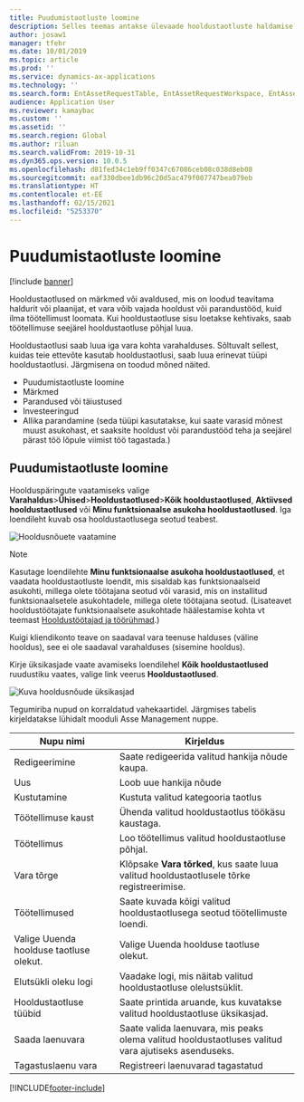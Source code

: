 ```yaml
---
title: Puudumistaotluste loomine
description: Selles teemas antakse ülevaade hooldustaotluste haldamise kohta varahalduses.
author: josaw1
manager: tfehr
ms.date: 10/01/2019
ms.topic: article
ms.prod: ''
ms.service: dynamics-ax-applications
ms.technology: ''
ms.search.form: EntAssetRequestTable, EntAssetRequestWorkspace, EntAssetRequestActivePart, EntAssetRequestWorkOrderActive, EntAssetRequestType, EntAssetRequestTableCreateWO, EntAssetRequestTableLookup, EntAssetRequestTableActivePart, EntAssetMobileRequestDetails
audience: Application User
ms.reviewer: kamaybac
ms.custom: ''
ms.assetid: ''
ms.search.region: Global
ms.author: riluan
ms.search.validFrom: 2019-10-31
ms.dyn365.ops.version: 10.0.5
ms.openlocfilehash: d81fed34c1eb9ff0347c67086ceb08c038d8eb08
ms.sourcegitcommit: eaf330dbee1db96c20d5ac479f007747bea079eb
ms.translationtype: HT
ms.contentlocale: et-EE
ms.lasthandoff: 02/15/2021
ms.locfileid: "5253370"
---
```

# <a name="maintenance-requests"></a>Puudumistaotluste loomine

[!include [banner](../../includes/banner.md)]

 

Hooldustaotlused on märkmed või avaldused, mis on loodud teavitama haldurit või plaanijat, et vara võib vajada hooldust või parandustööd, kuid ilma töötellimust loomata. Kui hooldustaotluse sisu loetakse kehtivaks, saab töötellimuse seejärel hooldustaotluse põhjal luua.

Hooldustaotlusi saab luua iga vara kohta varahalduses. Sõltuvalt sellest, kuidas teie ettevõte kasutab hooldustaotlusi, saab luua erinevat tüüpi hooldustaotlusi. Järgmisena on toodud mõned näited.

- Puudumistaotluste loomine
- Märkmed
- Parandused või täiustused
- Investeeringud
- Allika parandamine (seda tüüpi kasutatakse, kui saate varasid mõnest muust asukohast, et saaksite hooldust või parandustööd teha ja seejärel pärast töö lõpule viimist töö tagastada.)

## <a name="view-maintenance-requests"></a>Puudumistaotluste loomine

Hoolduspäringute vaatamiseks valige **Varahaldus**\>**Ühised**\>**Hooldustaotlused**\>**Kõik hooldustaotlused**, **Aktiivsed hooldustaotlused** või **Minu funktsionaalse asukoha hooldustaotlused**. Iga loendileht kuvab osa hooldustaotlusega seotud teabest.

![Hooldusnõuete vaatamine](media/01-manage-maintenance-requests.png)

> [!NOTE]
> Kasutage loendilehte **Minu funktsionaalse asukoha hooldustaotlused**, et vaadata hooldustaotluste loendit, mis sisaldab kas funktsionaalseid asukohti, millega olete töötajana seotud või varasid, mis on installitud funktsionaalsetele asukohtadele, millega olete töötajana seotud. (Lisateavet hooldustöötajate funktsionaalsete asukohtade häälestamise kohta vt teemast [Hooldustöötajad ja töörühmad](../setup-for-objects/workers-and-worker-groups.md).)
> 
> Kuigi kliendikonto teave on saadaval vara teenuse halduses (väline hooldus), see ei ole saadaval varahalduses (sisemine hooldus).

Kirje üksikasjade vaate avamiseks loendilehel **Kõik hooldustaotlused** ruudustiku vaates, valige link veerus **Hooldustaotlused**.

![Kuva hooldusnõude üksikasjad](media/02-manage-maintenance-requests.png)

Tegumiriba nupud on korraldatud vahekaartidel. Järgmises tabelis kirjeldatakse lühidalt mooduli Asse Management nuppe.

| Nupu nimi                      | Kirjeldus |
|----------------------------------|-------------|
| Redigeerimine                             | Saate redigeerida valitud hankija nõude kaupa. |
| Uus                              | Loob uue hankija nõude |
| Kustutamine                           | Kustuta valitud kategooria taotlus |
| Töötellimuse kaust                  | Ühenda valitud hooldustaotlus töökäsu kaustaga. |
| Töötellimus                       | Loo töötellimus valitud hooldustaotluse põhjal. |
| Vara tõrge                      | Klõpsake **Vara tõrked**, kus saate luua valitud hooldustaotlusele tõrke registreerimise. |
| Töötellimused                      | Saate kuvada kõigi valitud hooldustaotlusega seotud töötellimuste loendi. |
| Valige Uuenda hoolduse taotluse olekut. | Valige Uuenda hoolduse taotluse olekut. |
| Elutsükli oleku logi              | Vaadake logi, mis näitab valitud hooldustaotluse olelustsüklit. |
| Hooldustaotluse tüübid      | Saate printida aruande, kus kuvatakse valitud hooldustaotluse üksikasjad. |
| Saada laenuvara                  | Saate valida laenuvara, mis peaks olema valitud hooldustaotluses valitud vara ajutiseks asenduseks. |
| Tagastuslaenu vara                | Registreeri laenuvarad tagastatud |



[!INCLUDE[footer-include](../../../includes/footer-banner.md)]